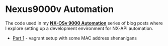 # Nexus9000v Automation

The code used in my **[NX-OSv 9000 Automation](https://www.trueneutral.eu/tag/labs.html)** series of blog posts where I explore setting up a development environment for NX-API automation.

- [Part 1](https://github.com/cmsirbu/nx9kv/blob/master/1/) - vagrant setup with some MAC address shenanigans
